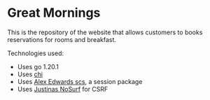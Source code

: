 # Great Mornings
This is the repository of the website that allows customers to books reservations for rooms and breakfast.

Technologies used:
- Uses go 1.20.1
- Uses [chi](github.com/go-chi/chi/v5) 
- Uses [Alex Edwards scs](github.com/alexedwards/scs/v2), a session package
- Uses [Justinas NoSurf](github.com/justinas/nosurf) for CSRF 